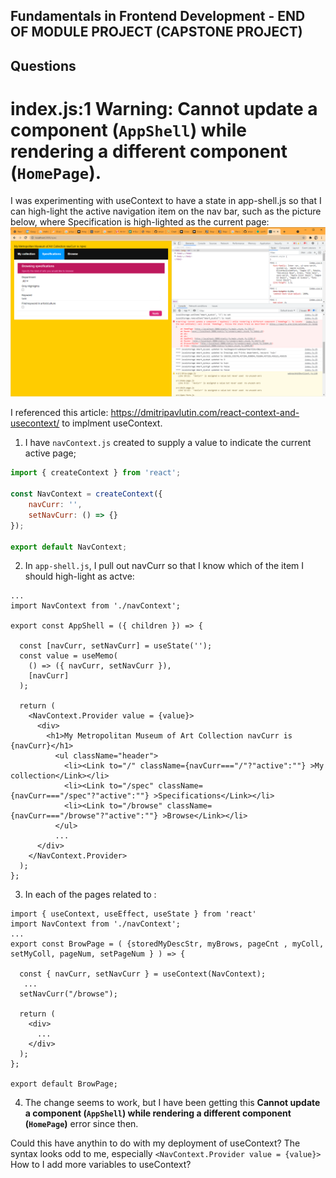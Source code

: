 ## Fundamentals in Frontend Development - END OF MODULE PROJECT (CAPSTONE PROJECT)
## Questions

# index.js:1 Warning: Cannot update a component (`AppShell`) while rendering a different component (`HomePage`).
I was experimenting with useContext to have a state in app-shell.js so that I can high-light the active 
navigation item on the nav bar, such as the picture below, where Specification is high-lighted as the current page:
![screenshot](./app.png)

I referenced this article: https://dmitripavlutin.com/react-context-and-usecontext/ to implment useContext.

1. I have `navContext.js` created to supply a value to indicate the current active page;
```js
import { createContext } from 'react';

const NavContext = createContext({
    navCurr: '',
    setNavCurr: () => {}
});

export default NavContext;
```

2. In `app-shell.js`, I pull out navCurr so that I know which of the <Link to/> item I should high-light as actve:

```
...
import NavContext from './navContext';

export const AppShell = ({ children }) => {

  const [navCurr, setNavCurr] = useState(''); 
  const value = useMemo(
    () => ({ navCurr, setNavCurr }),
    [navCurr]
  );

  return (
    <NavContext.Provider value = {value}>
      <div>
        <h1>My Metropolitan Museum of Art Collection navCurr is {navCurr}</h1>
          <ul className="header">
            <li><Link to="/" className={navCurr==="/"?"active":""} >My collection</Link></li>
            <li><Link to="/spec" className={navCurr==="/spec"?"active":""} >Specifications</Link></li>
            <li><Link to="/browse" className={navCurr==="/browse"?"active":""} >Browse</Link></li>
          </ul>
		  ...
      </div>
    </NavContext.Provider>
  );
};
```
3. In each of the pages related to <Link to/>:
```
import { useContext, useEffect, useState } from 'react'
import NavContext from './navContext';
...
export const BrowPage = ( {storedMyDescStr, myBrows, pageCnt , myColl, setMyColl, pageNum, setPageNum } ) => {

  const { navCurr, setNavCurr } = useContext(NavContext);
   ...
  setNavCurr("/browse");

  return (
    <div>
      ...
    </div>
  );
};
 
export default BrowPage;
```

4. The change seems to work, but I have been getting this **Cannot update a component (`AppShell`) while rendering a different component (`HomePage`)** error since then.

Could this have anythin to do with my deployment of useContext?  The syntax looks odd to me, especially `<NavContext.Provider value = {value}>`
How to I add more variables to useContext?
